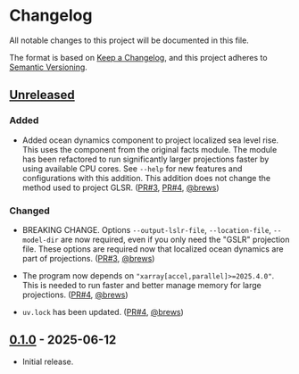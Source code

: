 # Changelog

All notable changes to this project will be documented in this file.

The format is based on [Keep a Changelog](https://keepachangelog.com/en/1.1.0/),
and this project adheres to [Semantic Versioning](https://semver.org/spec/v2.0.0.html).

## [Unreleased]

### Added

- Added ocean dynamics component to project localized sea level rise. This uses the component from the original facts module. The module has been refactored to run significantly larger projections faster by using available CPU cores. See `--help` for new features and configurations with this addition. This addition does not change the method used to project GLSR. ([PR#3](https://github.com/stcaf-org/tlm-sterodynamics/pull/3), [PR#4](https://github.com/stcaf-org/tlm-sterodynamics/pull/4), [@brews](https://github.com/brews))

### Changed

- BREAKING CHANGE. Options `--output-lslr-file`, `--location-file`, `--model-dir` are now required, even if you only need the "GSLR" projection file. These options are required now that localized ocean dynamics are part of projections. ([PR#3](https://github.com/stcaf-org/tlm-sterodynamics/pull/3), [@brews](https://github.com/brews))

- The program now depends on `"xarray[accel,parallel]>=2025.4.0"`. This is needed to run faster and better manage memory for large projections. ([PR#4](https://github.com/stcaf-org/tlm-sterodynamics/pull/4), [@brews](https://github.com/brews))
- `uv.lock` has been updated. ([PR#4](https://github.com/stcaf-org/tlm-sterodynamics/pull/4), [@brews](https://github.com/brews))

## [0.1.0] - 2025-06-12

- Initial release.


[Unreleased]: https://github.com/stcaf-org/tlm-sterodynamics/compare/v0.1.0...HEAD
[0.1.0]: https://github.com/stcaf-org/tlm-sterodynamics/releases/tag/v0.1.0
